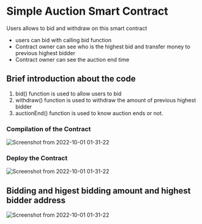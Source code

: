 # Simple Auction Smart Contract 
Users allows to bid and withdraw on this smart contract

* users can bid with calling bid function
* Contract owner can see who is the highest bid and transfer money to previous highest bidder
* Contract owner can see the auction end time 

## Brief introduction about the code 
 
 1. bid() function is used to allow users to bid 
 2. withdraw() function is used to withdraw the amount of previous highest bidder
 3. auctionEnd() function is used to know auction ends or not.
 
 ### Compilation of the Contract
 ![Screenshot from 2022-10-01 01-31-22](https://user-images.githubusercontent.com/55663050/194279020-c01c5332-27dd-4e6e-ad4b-aad938812746.png)
 
 ### Deploy the Contract
  ![Screenshot from 2022-10-01 01-31-22](https://user-images.githubusercontent.com/55663050/194279366-609676c3-ed12-427a-9044-7032bb233b8c.png)
  
 ## Bidding and higest bidding amount and highest bidder address
  ![Screenshot from 2022-10-01 01-31-22](https://user-images.githubusercontent.com/55663050/194279020-c01c5332-27dd-4e6e-ad4b-aad938812746.png)
 
 
 
